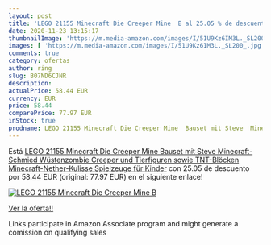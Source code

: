 ```yaml
---
layout: post
title: 'LEGO 21155 Minecraft Die Creeper Mine  B al 25.05 % de descuento'
date: 2020-11-23 13:15:17
thumbnailImage: 'https://m.media-amazon.com/images/I/51U9Kz6IM3L._SL200_.jpg'
images: [ 'https://m.media-amazon.com/images/I/51U9Kz6IM3L._SL200_.jpg' ]
comments: true
category: ofertas
author: ring
slug: B07ND6CJNR
description:
actualPrice: 58.44 EUR
currency: EUR
price: 58.44
comparePrice: 77.97 EUR
inStock: true
prodname: LEGO 21155 Minecraft Die Creeper Mine  Bauset mit Steve  Minecraft-Schmied  Wüstenzombie  Creeper und Tierfiguren sowie TNT-Blöcken  Minecraft-Nether-Kulisse  Spielzeuge für Kinder
---
```


Está [LEGO 21155 Minecraft Die Creeper Mine  Bauset mit Steve  Minecraft-Schmied  Wüstenzombie  Creeper und Tierfiguren sowie TNT-Blöcken  Minecraft-Nether-Kulisse  Spielzeuge für Kinder](https://www.amazon.de/dp/B07ND6CJNR/?tag=tolees0ca-21) con 25.05 de descuento por 58.44 EUR (original: 77.97 EUR) en el siguiente enlace!

[![LEGO 21155 Minecraft Die Creeper Mine  B](https://m.media-amazon.com/images/I/51U9Kz6IM3L._SL200_.jpg)](https://www.amazon.de/dp/B07ND6CJNR/?tag=tolees0ca-21)

[Ver la oferta!!](https://www.amazon.de/dp/B07ND6CJNR/?tag=tolees0ca-21)

Links participate in Amazon Associate program and might generate a comission on qualifying sales


